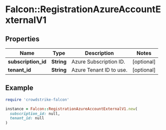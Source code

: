 # Falcon::RegistrationAzureAccountExternalV1

## Properties

| Name | Type | Description | Notes |
| ---- | ---- | ----------- | ----- |
| **subscription_id** | **String** | Azure Subscription ID. | [optional] |
| **tenant_id** | **String** | Azure Tenant ID to use. | [optional] |

## Example

```ruby
require 'crowdstrike-falcon'

instance = Falcon::RegistrationAzureAccountExternalV1.new(
  subscription_id: null,
  tenant_id: null
)
```

